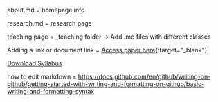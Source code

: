 about.md = homepage info

research.md = research page

teaching page = _teaching folder -> Add .md files with different classes

Adding a link or document link = [Access paper here](https://doi.org/10.1007/s11242-009-9433-y){:target="_blank"}

[Download Syllabus]()

how to edit markdown = https://docs.github.com/en/github/writing-on-github/getting-started-with-writing-and-formatting-on-github/basic-writing-and-formatting-syntax

